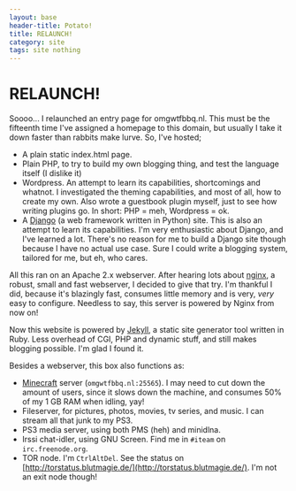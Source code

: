 ```yaml
---
layout: base
header-title: Potato!
title: RELAUNCH!
category: site 
tags: site nothing
---
```


RELAUNCH!
=========

Soooo... I relaunched an entry page for omgwtfbbq.nl. This must be the
fifteenth time I've assigned a homepage to this domain, but usually I take
it down faster than rabbits make lurve. So, I've hosted;

* A plain static index.html page.
* Plain PHP, to try to build my own blogging thing, and test the language itself (I dislike it)
* Wordpress. An attempt to learn its capabilities, shortcomings and whatnot. I investigated
the theming capabilities, and most of all, how to create my own. Also wrote a guestbook plugin
myself, just to see how writing plugins go. In short: PHP = meh, Wordpress = ok.
* A [Django](http://djangoproject.com) (a web framework written in Python) site. This is also
an attempt to learn its capabilities. I'm very enthusiastic about Django, and I've learned 
a lot. There's no reason for me to build a Django site though because I have no actual use
case. Sure I could write a blogging system, tailored for me, but eh, who cares.

All this ran on an Apache 2.x webserver. After hearing lots about [nginx](http://nginx.org),
a robust, small and fast webserver, I decided to give that  try. I'm thankful I did, because
it's blazingly fast, consumes little memory and is very, *very* easy to configure. Needless
to say, this server is powered by Nginx from now on!

Now this website is powered by [Jekyll](http://github.com/mojombo/jekyll), a static site 
generator tool written in Ruby. Less overhead of CGI, PHP and dynamic stuff, and still makes
blogging possible. I'm glad I found it.

Besides a webserver, this box also functions as:

* [Minecraft](http://minecraft.net) server (``omgwtfbbq.nl:25565``). I may need to cut down
the amount of users, since it slows down the machine, and consumes 50% of my 1 GB RAM when idling, yay!
* Fileserver, for pictures, photos, movies, tv series, and music. I can stream all that junk to
my PS3. 
* PS3 media server, using both PMS (heh) and minidlna.
* Irssi chat-idler, using GNU Screen. Find me in ``#iteam`` on ``irc.freenode.org``.
* TOR node. I'm ``CtrlAltDel``. See the status on [http://torstatus.blutmagie.de/](http://torstatus.blutmagie.de/).
I'm not an exit node though!
